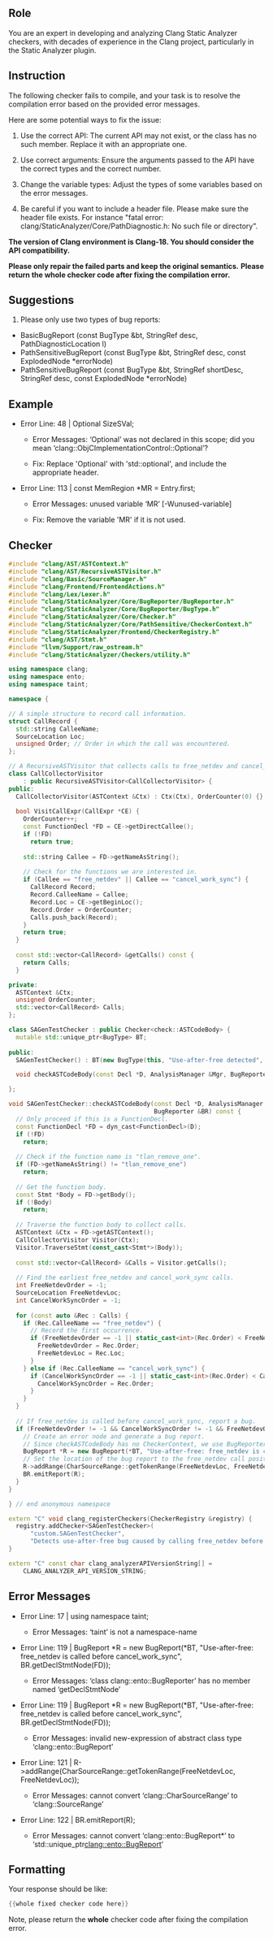 ## Role

You are an expert in developing and analyzing Clang Static Analyzer checkers, with decades of experience in the Clang project, particularly in the Static Analyzer plugin.

## Instruction

The following checker fails to compile, and your task is to resolve the compilation error based on the provided error messages.

Here are some potential ways to fix the issue:

1. Use the correct API: The current API may not exist, or the class has no such member. Replace it with an appropriate one.

2. Use correct arguments: Ensure the arguments passed to the API have the correct types and the correct number.

3. Change the variable types: Adjust the types of some variables based on the error messages.

4. Be careful if you want to include a header file. Please make sure the header file exists. For instance "fatal error: clang/StaticAnalyzer/Core/PathDiagnostic.h: No such file or directory".

**The version of Clang environment is Clang-18. You should consider the API compatibility.**

**Please only repair the failed parts and keep the original semantics.**
**Please return the whole checker code after fixing the compilation error.**

## Suggestions

1. Please only use two types of bug reports:
  - BasicBugReport (const BugType &bt, StringRef desc, PathDiagnosticLocation l)
  - PathSensitiveBugReport (const BugType &bt, StringRef desc, const ExplodedNode *errorNode)
  - PathSensitiveBugReport (const BugType &bt, StringRef shortDesc, StringRef desc, const ExplodedNode *errorNode)

## Example

- Error Line: 48 |   Optional<DefinedOrUnknownSVal> SizeSVal; 

  - Error Messages: ‘Optional’ was not declared in this scope; did you mean ‘clang::ObjCImplementationControl::Optional’? 

  - Fix: Replace 'Optional<DefinedOrUnknownSVal>' with 'std::optional<DefinedOrUnknownSVal>', and include the appropriate header. 

- Error Line: 113 |     const MemRegion *MR = Entry.first;

    - Error Messages: unused variable ‘MR’ [-Wunused-variable]

    - Fix: Remove the variable 'MR' if it is not used.

## Checker

```cpp
#include "clang/AST/ASTContext.h"
#include "clang/AST/RecursiveASTVisitor.h"
#include "clang/Basic/SourceManager.h"
#include "clang/Frontend/FrontendActions.h"
#include "clang/Lex/Lexer.h"
#include "clang/StaticAnalyzer/Core/BugReporter/BugReporter.h"
#include "clang/StaticAnalyzer/Core/BugReporter/BugType.h"
#include "clang/StaticAnalyzer/Core/Checker.h"
#include "clang/StaticAnalyzer/Core/PathSensitive/CheckerContext.h"
#include "clang/StaticAnalyzer/Frontend/CheckerRegistry.h"
#include "clang/AST/Stmt.h"
#include "llvm/Support/raw_ostream.h"
#include "clang/StaticAnalyzer/Checkers/utility.h"

using namespace clang;
using namespace ento;
using namespace taint;

namespace {

// A simple structure to record call information.
struct CallRecord {
  std::string CalleeName;
  SourceLocation Loc;
  unsigned Order; // Order in which the call was encountered.
};

// A RecursiveASTVisitor that collects calls to free_netdev and cancel_work_sync.
class CallCollectorVisitor
    : public RecursiveASTVisitor<CallCollectorVisitor> {
public:
  CallCollectorVisitor(ASTContext &Ctx) : Ctx(Ctx), OrderCounter(0) {}
  
  bool VisitCallExpr(CallExpr *CE) {
    OrderCounter++;
    const FunctionDecl *FD = CE->getDirectCallee();
    if (!FD)
      return true;
    
    std::string Callee = FD->getNameAsString();
    
    // Check for the functions we are interested in.
    if (Callee == "free_netdev" || Callee == "cancel_work_sync") {
      CallRecord Record;
      Record.CalleeName = Callee;
      Record.Loc = CE->getBeginLoc();
      Record.Order = OrderCounter;
      Calls.push_back(Record);
    }
    return true;
  }
  
  const std::vector<CallRecord> &getCalls() const {
    return Calls;
  }

private:
  ASTContext &Ctx;
  unsigned OrderCounter;
  std::vector<CallRecord> Calls;
};

class SAGenTestChecker : public Checker<check::ASTCodeBody> {
  mutable std::unique_ptr<BugType> BT;
  
public:
  SAGenTestChecker() : BT(new BugType(this, "Use-after-free detected", "Memory Error")) {}

  void checkASTCodeBody(const Decl *D, AnalysisManager &Mgr, BugReporter &BR) const;

};

void SAGenTestChecker::checkASTCodeBody(const Decl *D, AnalysisManager &Mgr,
                                        BugReporter &BR) const {
  // Only proceed if this is a FunctionDecl.
  const FunctionDecl *FD = dyn_cast<FunctionDecl>(D);
  if (!FD)
    return;
  
  // Check if the function name is "tlan_remove_one".
  if (FD->getNameAsString() != "tlan_remove_one")
    return;
  
  // Get the function body.
  const Stmt *Body = FD->getBody();
  if (!Body)
    return;
  
  // Traverse the function body to collect calls.
  ASTContext &Ctx = FD->getASTContext();
  CallCollectorVisitor Visitor(Ctx);
  Visitor.TraverseStmt(const_cast<Stmt*>(Body));
  
  const std::vector<CallRecord> &Calls = Visitor.getCalls();
  
  // Find the earliest free_netdev and cancel_work_sync calls.
  int FreeNetdevOrder = -1;
  SourceLocation FreeNetdevLoc;
  int CancelWorkSyncOrder = -1;
  
  for (const auto &Rec : Calls) {
    if (Rec.CalleeName == "free_netdev") {
      // Record the first occurrence.
      if (FreeNetdevOrder == -1 || static_cast<int>(Rec.Order) < FreeNetdevOrder) {
        FreeNetdevOrder = Rec.Order;
        FreeNetdevLoc = Rec.Loc;
      }
    } else if (Rec.CalleeName == "cancel_work_sync") {
      if (CancelWorkSyncOrder == -1 || static_cast<int>(Rec.Order) < CancelWorkSyncOrder) {
        CancelWorkSyncOrder = Rec.Order;
      }
    }
  }
  
  // If free_netdev is called before cancel_work_sync, report a bug.
  if (FreeNetdevOrder != -1 && CancelWorkSyncOrder != -1 && FreeNetdevOrder < CancelWorkSyncOrder) {
    // Create an error node and generate a bug report.
    // Since checkASTCodeBody has no CheckerContext, we use BugReporter directly.
    BugReport *R = new BugReport(*BT, "Use-after-free: free_netdev is called before cancel_work_sync", BR.getDeclStmtNode(FD));
    // Set the location of the bug report to the free_netdev call position.
    R->addRange(CharSourceRange::getTokenRange(FreeNetdevLoc, FreeNetdevLoc));
    BR.emitReport(R);
  }
}

} // end anonymous namespace

extern "C" void clang_registerCheckers(CheckerRegistry &registry) {
  registry.addChecker<SAGenTestChecker>(
      "custom.SAGenTestChecker", 
      "Detects use-after-free bug caused by calling free_netdev before cancel_work_sync", "");
}

extern "C" const char clang_analyzerAPIVersionString[] =
    CLANG_ANALYZER_API_VERSION_STRING;

```

## Error Messages 

- Error Line: 17 | using namespace taint;

	- Error Messages: ‘taint’ is not a namespace-name

- Error Line: 119 |     BugReport *R = new BugReport(*BT, "Use-after-free: free_netdev is called before cancel_work_sync", BR.getDeclStmtNode(FD));

	- Error Messages: ‘class clang::ento::BugReporter’ has no member named ‘getDeclStmtNode’

- Error Line: 119 |     BugReport *R = new BugReport(*BT, "Use-after-free: free_netdev is called before cancel_work_sync", BR.getDeclStmtNode(FD));

	- Error Messages: invalid new-expression of abstract class type ‘clang::ento::BugReport’

- Error Line: 121 |     R->addRange(CharSourceRange::getTokenRange(FreeNetdevLoc, FreeNetdevLoc));

	- Error Messages: cannot convert ‘clang::CharSourceRange’ to ‘clang::SourceRange’

- Error Line: 122 |     BR.emitReport(R);

	- Error Messages: cannot convert ‘clang::ento::BugReport*’ to ‘std::unique_ptr<clang::ento::BugReport>’



## Formatting 

Your response should be like: 

```cpp
{{whole fixed checker code here}}
```

Note, please return the **whole** checker code after fixing the compilation error.